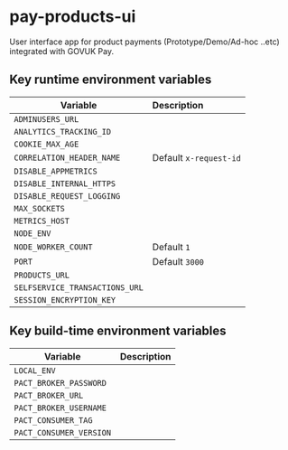 # pay-products-ui 

User interface app for product payments (Prototype/Demo/Ad-hoc ..etc) integrated with GOVUK Pay.


## Key runtime environment variables

| Variable                       | Description                               |
| ------------------------------ |:----------------------------------------- |
| `ADMINUSERS_URL`               | 
| `ANALYTICS_TRACKING_ID`        | 
| `COOKIE_MAX_AGE`               | 
| `CORRELATION_HEADER_NAME`      | Default `x-request-id`
| `DISABLE_APPMETRICS`           | 
| `DISABLE_INTERNAL_HTTPS`       | 
| `DISABLE_REQUEST_LOGGING`      | 
| `MAX_SOCKETS`                  | 
| `METRICS_HOST`                 | 
| `NODE_ENV`                     | 
| `NODE_WORKER_COUNT`            | Default `1`
| `PORT`                         | Default `3000`
| `PRODUCTS_URL`                 | 
| `SELFSERVICE_TRANSACTIONS_URL` | 
| `SESSION_ENCRYPTION_KEY`       | 


## Key build-time environment variables

| Variable                | Description                               |
| ----------------------- |:----------------------------------------- |
| `LOCAL_ENV`             | 
| `PACT_BROKER_PASSWORD`  | 
| `PACT_BROKER_URL`       | 
| `PACT_BROKER_USERNAME`  | 
| `PACT_CONSUMER_TAG`     | 
| `PACT_CONSUMER_VERSION` | 
